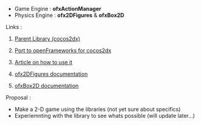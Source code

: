 * Game Engine : **ofxActionManager**
* Physics Engine : **ofx2DFigures** & **ofxBox2D**

Links : 

1. [Parent Library (cocos2dx)](https://cocos2d-x.org/#)

2. [Port to openFrameworks for cocos2dx](https://github.com/Furkanzmc/ofxActionManager)
   
3. [Article on how to use it](http://zmc.space/posts/ofxactionmanager-openframeworks-animations)

4. [ofx2DFigures documentation](https://github.com/bestsheep1/ofx2DFigures)

5. [ofxBox2D documentation](https://github.com/vanderlin/ofxBox2d)



Proposal :

* Make a 2-D game using the libraries (not yet sure about specifics)
* Experiemnting with the library to see whats possible (will update  later...)
